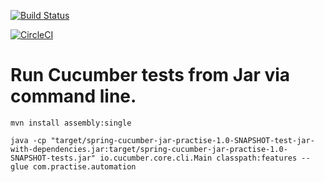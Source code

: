 [![Build Status](https://dev.azure.com/mrunal-open-source/spring-cucumber-jar-runner-practise/_apis/build/status/mrunalgosar.spring-cucumber-jar-practise?branchName=master)](https://dev.azure.com/mrunal-open-source/spring-cucumber-jar-runner-practise/_build/latest?definitionId=1&branchName=master)

[![CircleCI](https://circleci.com/gh/mrunalgosar/spring-cucumber-jar-practise.svg?style=svg)](https://app.circleci.com/pipelines/github/mrunalgosar/spring-cucumber-jar-practise)

# Run Cucumber tests from Jar via command line.

```mvn install assembly:single```

```java -cp "target/spring-cucumber-jar-practise-1.0-SNAPSHOT-test-jar-with-dependencies.jar:target/spring-cucumber-jar-practise-1.0-SNAPSHOT-tests.jar" io.cucumber.core.cli.Main classpath:features --glue com.practise.automation```